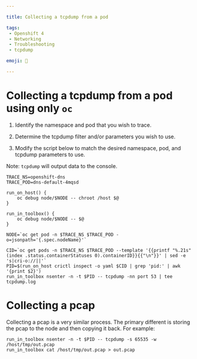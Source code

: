 ```yaml
---

title: Collecting a tcpdump from a pod

tags: 
 - Openshift 4
 - Networking
 - Troubleshooting
 - tcpdump

emoji: 🔌

---
```



# Collecting a tcpdump from a pod using only `oc`

1. Identify the namespace and pod that you wish to trace.

2. Determine the tcpdump filter and/or parameters you wish to use.

3. Modify the script below to match the desired namespace, pod, and tcpdump parameters to use.  

Note: `tcpdump` will output data to the console.

~~~
TRACE_NS=openshift-dns
TRACE_POD=dns-default-4mqsd

run_on_host() {
    oc debug node/$NODE -- chroot /host $@
}

run_in_toolbox() {
    oc debug node/$NODE -- $@
}

NODE=`oc get pod -n $TRACE_NS $TRACE_POD -o=jsonpath='{.spec.nodeName}'`

CID=`oc get pods -n $TRACE_NS $TRACE_POD --template '{{printf "%.21s" (index .status.containerStatuses 0).containerID}}{{"\n"}}' | sed -e 's|cri-o://||'`
PID=$(run_on_host crictl inspect -o yaml $CID | grep 'pid:' | awk '{print $2}')
run_in_toolbox nsenter -n -t $PID -- tcpdump -nn port 53 | tee tcpdump.log
~~~

# Collecting a pcap

Collecting a pcap is a very similar process.  The primary different is storing the pcap to the node and then copying it back.  For example:

~~~
run_in_toolbox nsenter -n -t $PID -- tcpdump -s 65535 -w /host/tmp/out.pcap
run_in_toolbox cat /host/tmp/out.pcap > out.pcap
~~~




